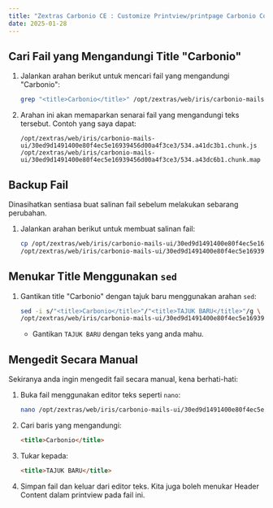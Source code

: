 ```yaml
---
title: "Zextras Carbonio CE : Customize Printview/printpage Carbonio Community Edition"
date: 2025-01-28
---
```


## Cari Fail yang Mengandungi Title "Carbonio"

1. Jalankan arahan berikut untuk mencari fail yang mengandungi "Carbonio":
   
   ```sh
   grep "<title>Carbonio</title>" /opt/zextras/web/iris/carbonio-mails-ui/* -rl
   ```

2. Arahan ini akan memaparkan senarai fail yang mengandungi teks tersebut. Contoh yang saya dapat:
   
   ```log
   /opt/zextras/web/iris/carbonio-mails-ui/30ed9d1491400e80f4ec5e16939456d00a4f3ce3/534.a41dc3b1.chunk.js
   /opt/zextras/web/iris/carbonio-mails-ui/30ed9d1491400e80f4ec5e16939456d00a4f3ce3/534.a43dc6b1.chunk.map
   ```

## Backup Fail

Dinasihatkan sentiasa buat salinan fail sebelum melakukan sebarang perubahan.

1. Jalankan arahan berikut untuk membuat salinan fail:
   
   ```sh
   cp /opt/zextras/web/iris/carbonio-mails-ui/30ed9d1491400e80f4ec5e16939456d00a4f3ce3/534.a41dc3b1.chunk.js \
   /opt/zextras/web/iris/carbonio-mails-ui/30ed9d1491400e80f4ec5e16939456d00a4f3ce3/534.a41dc3b1.chunk.js.bak
   ```

## Menukar Title Menggunakan `sed`

1. Gantikan title "Carbonio" dengan tajuk baru menggunakan arahan `sed`:
   
   ```sh
   sed -i s/"<title>Carbonio</title>"/"<title>TAJUK BARU</title>"/g \
   /opt/zextras/web/iris/carbonio-mails-ui/30ed9d1491400e80f4ec5e16939456d00a4f3ce3/534.a41dc3b1.chunk.js
   ```

   - Gantikan `TAJUK BARU` dengan teks yang anda mahu.

## Mengedit Secara Manual

Sekiranya anda ingin mengedit fail secara manual, kena berhati-hati:

1. Buka fail menggunakan editor teks seperti `nano`:
   
   ```sh
   nano /opt/zextras/web/iris/carbonio-mails-ui/30ed9d1491400e80f4ec5e16939456d00a4f3ce3/534.a41dc3b1.chunk.js
   ```

2. Cari baris yang mengandungi:
   
   ```html
   <title>Carbonio</title>
   ```

3. Tukar kepada:
   
   ```html
   <title>TAJUK BARU</title>
   ```

4. Simpan fail dan keluar dari editor teks. Kita juga boleh menukar Header Content dalam printview pada fail ini.
